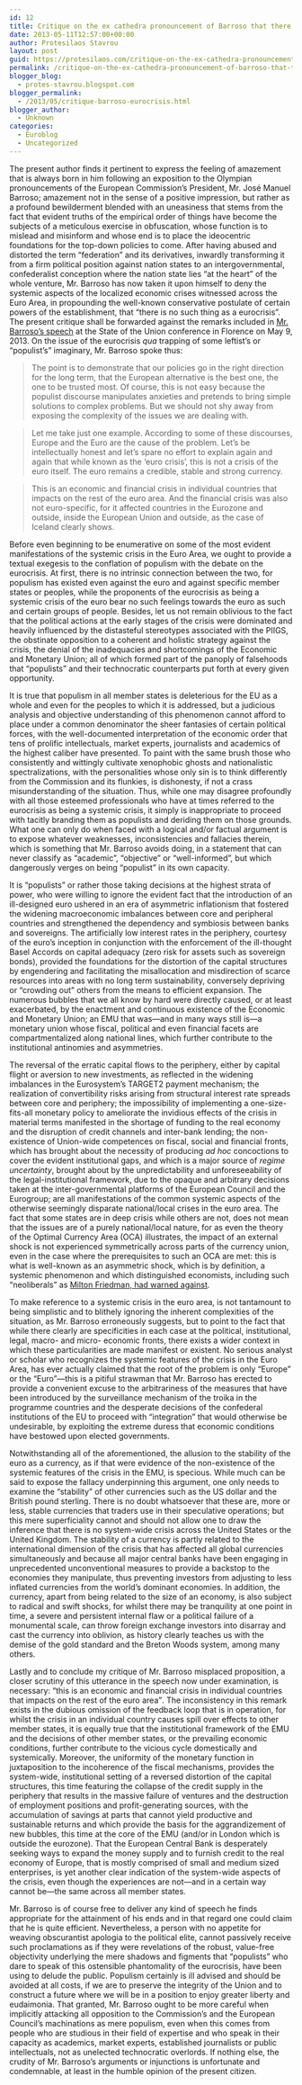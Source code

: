 ```yaml
---
id: 12
title: Critique on the ex cathedra pronouncement of Barroso that there is no eurocrisis
date: 2013-05-11T12:57:00+00:00
author: Protesilaos Stavrou
layout: post
guid: https://protesilaos.com/critique-on-the-ex-cathedra-pronouncement-of-barroso-that-there-is-no-eurocrisis/
permalink: /critique-on-the-ex-cathedra-pronouncement-of-barroso-that-there-is-no-eurocrisis/
blogger_blog:
  - protes-stavrou.blogspot.com
blogger_permalink:
  - /2013/05/critique-barroso-eurocrisis.html
blogger_author:
  - Unknown
categories:
  - Euroblog
  - Uncategorized
---
```

The present author finds it pertinent to express the feeling of amazement that is always born in him following an exposition to the Olympian pronouncements of the European Commission&#8217;s President, Mr. José Manuel Barroso; amazement not in the sense of a positive impression, but rather as a profound bewilderment blended with an uneasiness that stems from the fact that evident truths of the empirical order of things have become the subjects of a meticulous exercise in obfuscation, whose function is to mislead and misinform and whose end is to place the ideocentric foundations for the top-down policies to come. After having abused and distorted the term &#8220;federation&#8221; and its derivatives, inwardly transforming it from a firm political position against nation states to an intergovernmental, confederalist conception where the nation state lies &#8220;at the heart&#8221; of the whole venture, Mr. Barroso has now taken it upon himself to deny the systemic aspects of the localized economic crises witnessed across the Euro Area, in propounding the well-known conservative postulate of certain powers of the establishment, that &#8220;there is no such thing as a eurocrisis&#8221;. The present critique shall be forwarded against the remarks included in <a href="http://europa.eu/rapid/press-release_SPEECH-13-397_en.htm" target="_blank" rel="nofollow">Mr. Barroso&#8217;s speech</a> at the State of the Union conference in Florence on May 9, 2013. On the issue of the eurocrisis _qua_ trapping of some leftist&#8217;s or &#8220;populist&#8217;s&#8221; imaginary, Mr. Barroso spoke thus:

> The point is to demonstrate that our policies go in the right direction for the long term, that the European alternative is the best one, the one to be trusted most. Of course, this is not easy because the populist discourse manipulates anxieties and pretends to bring simple solutions to complex problems. But we should not shy away from exposing the complexity of the issues we are dealing with.
  
> Let me take just one example. According to some of these discourses, Europe and the Euro are the cause of the problem. Let&#8217;s be intellectually honest and let&#8217;s spare no effort to explain again and again that while known as the &#8216;euro crisis&#8217;, this is not a crisis of the euro itself. The euro remains a credible, stable and strong currency.
  
> This is an economic and financial crisis in individual countries that impacts on the rest of the euro area. And the financial crisis was also not euro-specific, for it affected countries in the Eurozone and outside, inside the European Union and outside, as the case of Iceland clearly shows.

Before even beginning to be enumerative on some of the most evident manifestations of the systemic crisis in the Euro Area, we ought to provide a textual exegesis to the conflation of populism with the debate on the eurocrisis. At first, there is no intrinsic connection between the two, for populism has existed even against the euro and against specific member states or peoples, while the proponents of the eurocrisis as being a systemic crisis of the euro bear no such feelings towards the euro as such and certain groups of people. Besides, let us not remain oblivious to the fact that the political actions at the early stages of the crisis were dominated and heavily influenced by the distasteful stereotypes associated with the PIIGS, the obstinate opposition to a coherent and holistic strategy against the crisis, the denial of the inadequacies and shortcomings of the Economic and Monetary Union; all of which formed part of the panoply of falsehoods that &#8220;populists&#8221; and their technocratic counterparts put forth at every given opportunity.

It is true that populism in all member states is deleterious for the EU as a whole and even for the peoples to which it is addressed, but a judicious analysis and objective understanding of this phenomenon cannot afford to place under a common denominator the sheer fantasies of certain political forces, with the well-documented interpretation of the economic order that tens of prolific intellectuals, market experts, journalists and academics of the highest caliber have presented. To paint with the same brush those who consistently and wittingly cultivate xenophobic ghosts and nationalistic spectralizations, with the personalities whose only sin is to think differently from the Commission and its flunkies, is dishonesty, if not a crass misunderstanding of the situation. Thus, while one may disagree profoundly with all those esteemed professionals who have at times referred to the eurocrisis as being a systemic crisis, it simply is inappropriate to proceed with tacitly branding them as populists and deriding them on those grounds. What one can only do when faced with a logical and/or factual argument is to expose whatever weaknesses, inconsistencies and fallacies therein, which is something that Mr. Barroso avoids doing, in a statement that can never classify as &#8220;academic&#8221;, &#8220;objective&#8221; or &#8220;well-informed&#8221;, but which dangerously verges on being &#8220;populist&#8221; in its own capacity.

It is &#8220;populists&#8221; or rather those taking decisions at the highest strata of power, who were willing to ignore the evident fact that the introduction of an ill-designed euro ushered in an era of asymmetric inflationism that fostered the widening macroeconomic imbalances between core and peripheral countries and strengthened the dependency and symbiosis between banks and sovereigns. The artificially low interest rates in the periphery, courtesy of the euro&#8217;s inception in conjunction with the enforcement of the ill-thought Basel Accords on capital adequacy (zero risk for assets such as sovereign bonds), provided the foundations for the distortion of the capital structures by engendering and facilitating the misallocation and misdirection of scarce resources into areas with no long term sustainability, conversely depriving or &#8220;crowding out&#8221; others from the means to efficient expansion. The numerous bubbles that we all know by hard were directly caused, or at least exacerbated, by the enactment and continuous existence of the Economic and Monetary Union; an EMU that was—and in many ways still is—a monetary union whose fiscal, political and even financial facets are compartmentalized along national lines, which further contribute to the institutional antinomies and asymmetries.

The reversal of the erratic capital flows to the periphery, either by capital flight or aversion to new investments, as reflected in the widening imbalances in the Eurosystem&#8217;s TARGET2 payment mechanism; the realization of convertibility risks arising from structural interest rate spreads between core and periphery; the impossibility of implementing a one-size-fits-all monetary policy to ameliorate the invidious effects of the crisis in material terms manifested in the shortage of funding to the real economy and the disruption of credit channels and inter-bank lending; the non-existence of Union-wide competences on fiscal, social and financial fronts, which has brought about the necessity of producing _ad hoc_ concoctions to cover the evident institutional gaps, and which is a major source of _regime uncertainty_, brought about by the unpredictability and unforeseeability of the legal-institutional framework, due to the opaque and arbitrary decisions taken at the inter-governmental platforms of the European Council and the Eurogroup; are all manifestations of the common systemic aspects of the otherwise seemingly disparate national/local crises in the euro area. The fact that some states are in deep crisis while others are not, does not mean that the issues are of a purely national/local nature, for as even the theory of the Optimal Currency Area (OCA) illustrates, the impact of an external shock is not experienced symmetrically across parts of the currency union, even in the case where the prerequisites to such an OCA are met: this is what is well-known as an asymmetric shock, which is by definition, a systemic phenomenon and which distinguished economists, including such &#8220;neoliberals&#8221; as <a href="http://www.project-syndicate.org/commentary/the-euro--monetary-unity-to-political-disunity" target="_blank">Milton Friedman, had warned against</a>.

To make reference to a systemic crisis in the euro area, is not tantamount to being simplistic and to blithely ignoring the inherent complexities of the situation, as Mr. Barroso erroneously suggests, but to point to the fact that while there clearly are specificities in each case at the political, institutional, legal, macro- and micro- economic fronts, there exists a wider context in which these particularities are made manifest or existent. No serious analyst or scholar who recognizes the systemic features of the crisis in the Euro Area, has ever actually claimed that the root of the problem is only &#8220;Europe&#8221; or the &#8220;Euro&#8221;—this is a pitiful strawman that Mr. Barroso has erected to provide a convenient excuse to the arbitrariness of the measures that have been introduced by the surveillance mechanism of the troika in the programme countries and the desperate decisions of the confederal institutions of the EU to proceed with &#8220;integration&#8221; that would otherwise be undesirable, by exploiting the extreme duress that economic conditions have bestowed upon elected governments.

Notwithstanding all of the aforementioned, the allusion to the stability of the euro as a currency, as if that were evidence of the non-existence of the systemic features of the crisis in the EMU, is specious. While much can be said to expose the fallacy underpinning this argument, one only needs to examine the &#8220;stability&#8221; of other currencies such as the US dollar and the British pound sterling. There is no doubt whatsoever that these are, more or less, stable currencies that traders use in their speculative operations; but this mere superficiality cannot and should not allow one to draw the inference that there is no system-wide crisis across the United States or the United Kingdom. The stability of a currency is partly related to the international dimension of the crisis that has affected all global currencies simultaneously and because all major central banks have been engaging in unprecedented unconventional measures to provide a backstop to the economies they manipulate, thus preventing investors from adjusting to less inflated currencies from the world&#8217;s dominant economies. In addition, the currency, apart from being related to the size of an economy, is also subject to radical and swift shocks, for whilst there may be tranquility at one point in time, a severe and persistent internal flaw or a political failure of a monumental scale, can throw foreign exchange investors into disarray and cast the currency into oblivion, as history clearly teaches us with the demise of the gold standard and the Breton Woods system, among many others.

Lastly and to conclude my critique of Mr. Barroso misplaced proposition, a closer scrutiny of this utterance in the speech now under examination, is necessary: <q>this is an economic and financial crisis in individual countries that impacts on the rest of the euro area</q>. The inconsistency in this remark exists in the dubious omission of the feedback loop that is in operation, for whilst the crisis in an individual country causes spill over effects to other member states, it is equally true that the institutional framework of the EMU and the decisions of other member states, or the prevailing economic conditions, further contribute to the vicious cycle domestically and systemically. Moreover, the uniformity of the monetary function in juxtaposition to the incoherence of the fiscal mechanisms, provides the system-wide, institutional setting of a reversed distortion of the capital structures, this time featuring the collapse of the credit supply in the periphery that results in the massive failure of ventures and the destruction of employment positions and profit-generating sources, with the accumulation of savings at parts that cannot yield productive and sustainable returns and which provide the basis for the aggrandizement of new bubbles, this time at the core of the EMU (and/or in London which is outside the eurozone). That the European Central Bank is desperately seeking ways to expand the money supply and to furnish credit to the real economy of Europe, that is mostly comprised of small and medium sized enterprises, is yet another clear indication of the system-wide aspects of the crisis, even though the experiences are not—and in a certain way cannot be—the same across all member states.

Mr. Barroso is of course free to deliver any kind of speech he finds appropriate for the attainment of his ends and in that regard one could claim that he is quite efficient. Nevertheless, a person with no appetite for weaving obscurantist apologia to the political elite, cannot passively receive such proclamations as if they were revelations of the robust, value-free objectivity underlying the mere shadows and figments that &#8220;populists&#8221; who dare to speak of this ostensible phantomality of the eurocrisis, have been using to delude the public. Populism certainly is ill advised and should be avoided at all costs, if we are to preserve the integrity of the Union and to construct a future where we will be in a position to enjoy greater liberty and eudaimonia. That granted, Mr. Barroso ought to be more careful when implicitly attacking all opposition to the Commission&#8217;s and the European Council&#8217;s machinations as mere populism, even when this comes from people who are studious in their field of expertise and who speak in their capacity as academics, market experts, established journalists or public intellectuals, not as unelected technocratic overlords. If nothing else, the crudity of Mr. Barroso&#8217;s arguments or injunctions is unfortunate and condemnable, at least in the humble opinion of the present citizen.